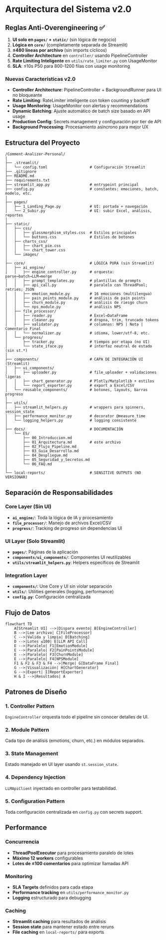 # Arquitectura del Sistema v2.0

## Reglas Anti-Overengineering ✅

1. **UI solo en `pages/` + `static/`** (sin lógica de negocio)
2. **Lógica en `core/`** (completamente separada de Streamlit)
3. **≤480 líneas por archivo** (sin imports cíclicos)
4. **Controller Architecture** en `controller/` usando PipelineController
5. **Rate Limiting Inteligente** en `utils/rate_limiter.py` con UsageMonitor
6. **SLA**: ≤10s P50 para 800-1200 filas con usage monitoring

### Nuevas Características v2.0
- **Controller Architecture**: PipelineController + BackgroundRunner para UI no bloqueante
- **Rate Limiting**: RateLimiter inteligente con token counting y backoff
- **Usage Monitoring**: UsageMonitor con alertas y recommendations
- **Dynamic Batching**: Ajuste automático de batch size basado en API usage
- **Production Config**: Secrets management y configuración por tier de API
- **Background Processing**: Procesamiento asíncrono para mejor UX

## Estructura del Proyecto

```
/Comment-Analizer-Personal/
│
├── .streamlit/
│   └── config.toml                   # Configuración Streamlit
├── .gitignore
├── README.md
├── requirements.txt
├── streamlit_app.py                  # entrypoint principal
├── config.py                         # constantes: emociones, batch, modelo, etc.
│
├── pages/
│   ├── 1_Landing_Page.py             # UI: portada + navegación
│   └── 2_Subir.py                    # UI: subir Excel, análisis, reportes
│
├── static/
│   ├── css/
│   │   ├── glassmorphism_styles.css  # Estilos principales
│   │   └── buttons.css               # Estilos de botones
│   ├── charts_css/
│   │   ├── chart_pie.css
│   │   └── chart_tower.css
│   └── images/
│
├── core/                             # LÓGICA PURA (sin Streamlit)
│   ├── ai_engine/
│   │   ├── engine_controller.py      # orquesta: parse→batch→LLM→merge
│   │   ├── prompt_templates.py       # plantillas de prompts
│   │   ├── api_call.py               # paralelo con ThreadPool; retries; JSON
│   │   ├── emotion_module.py         # 16 emociones (multilengua)
│   │   ├── pain_points_module.py     # análisis de pain points
│   │   ├── churn_module.py           # análisis de riesgo churn
│   │   └── nps_module.py             # análisis NPS
│   ├── file_processor/
│   │   ├── reader.py                 # Excel→DataFrame
│   │   ├── cleaner.py                # dropna, trim, truncado tokens
│   │   ├── validator.py              # columnas: NPS | Nota | Comentario Final
│   │   └── normalizer.py             # idioma, lower/utf-8, etc.
│   └── progress/
│       ├── tracker.py                # tiempos por etapa (no UI)
│       └── state_iface.py            # interfaz neutral de estado (sin st.*)
│
├── components/                       # CAPA DE INTEGRACIÓN UI (Streamlit)
│   ├── ui_components/
│   │   ├── uploader.py               # file_uploader + validaciones ligeras
│   │   ├── chart_generator.py        # Plotly/Matplotlib + estilos
│   │   └── report_exporter.py        # export a Excel/CSV
│   └── reusable_components/          # botones, layouts, barras progreso
│
├── utils/
│   ├── streamlit_helpers.py          # wrappers para spinners, session_state
│   ├── performance_monitor.py        # decorator @measure_time
│   └── logging_helpers.py            # logging consistente
│
├── docs/                             # DOCUMENTACIÓN
│   └── ES/
│       ├── 00_Introduccion.md
│       ├── 01_Arquitectura.md        # este archivo
│       ├── 02_Flujo_Pipeline.md
│       ├── 03_Guia_Desarrollo.md
│       ├── 04_Despliegue.md
│       ├── 05_Seguridad_y_Secretos.md
│       └── 06_FAQ.md
│
└── local-reports/                    # SENSITIVE OUTPUTS (NO VERSIONAR)
```

## Separación de Responsabilidades

### Core Layer (Sin UI)
- **`ai_engine/`**: Toda la lógica de IA y procesamiento
- **`file_processor/`**: Manejo de archivos Excel/CSV
- **`progress/`**: Tracking de progreso sin dependencias UI

### UI Layer (Solo Streamlit)
- **`pages/`**: Páginas de la aplicación
- **`components/ui_components/`**: Componentes UI reutilizables  
- **`utils/streamlit_helpers.py`**: Helpers específicos de Streamlit

### Integration Layer
- **`components/`**: Une Core y UI sin violar separación
- **`utils/`**: Utilities generales (logging, performance)
- **`config.py`**: Configuración centralizada

## Flujo de Datos

```mermaid
flowchart TD
    A[Streamlit UI] -->|Dispara evento| B[EngineController]
    B -->|Lee archivo| C[FileProcessor]
    C -->|Valida y limpia| D[Batching]
    D -->|Lotes ≤100| E[LLM API Call]
    E -->|Paralelo| F1[EmotionModule]
    E -->|Paralelo| F2[PainPointsModule]  
    E -->|Paralelo| F3[ChurnModule]
    E -->|Paralelo| F4[NPSModule]
    F1 & F2 & F3 & F4 -->|Merge| G[DataFrame Final]
    G -->|Visualización| H[ChartGenerator]
    G -->|Export| I[ReportExporter]
    H & I -->|Resultados| A
```

## Patrones de Diseño

### 1. **Controller Pattern**
`EngineController` orquesta todo el pipeline sin conocer detalles de UI.

### 2. **Module Pattern**  
Cada tipo de análisis (emotions, churn, etc.) en módulos separados.

### 3. **State Management**
Estado manejado en UI layer usando `st.session_state`.

### 4. **Dependency Injection**
`LLMApiClient` inyectado en controller para testabilidad.

### 5. **Configuration Pattern**
Toda configuración centralizada en `config.py` con secrets support.

## Performance

### Concurrencia
- **ThreadPoolExecutor** para procesamiento paralelo de lotes
- **Máximo 12 workers** configurables
- **Lotes de ≤100 comentarios** para optimizar llamadas API

### Monitoring  
- **SLA Targets** definidos para cada etapa
- **Performance tracking** en `utils/performance_monitor.py`
- **Logging** estructurado para debugging

### Caching
- **Streamlit caching** para resultados de análisis  
- **Session state** para mantener estado entre reruns
- **File caching** en `local-reports/` para exports